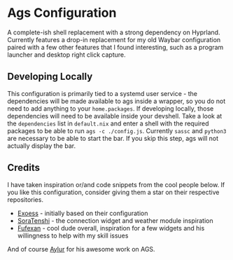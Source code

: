 # Ags Configuration

A complete-ish shell replacement with a strong dependency on Hyprland.
Currently features a drop-in replacement for my old Waybar configuration
paired with a few other features that I found interesting, such as a program
launcher and desktop right click capture.

## Developing Locally

This configuration is primarily tied to a systemd user service - the
dependencies will be made available to ags inside a wrapper, so you do not
need to add anything to your `home.packages`. If developing locally, those
dependencies will need to be available inside your devshell. Take a look at the
`dependencies` list in `default.nix` and enter a shell with the required packages
to be able to run `ags -c ./config.js`. Currently `sassc` and `python3` are
necessary to be able to start the bar. If you skip this step, ags will not actually
display the bar.

## Credits

I have taken inspiration or/and code snippets from the cool people below. If you like
this configuration, consider giving them a star on their respective repositories.

- [Exoess](https://github.com/exoess/.files) - initially based on their configuration
- [SoraTenshi](https://github.com/SoraTenshi/ags-env) - the connection widget and weather module inspiration
- [Fufexan](https://github.com/fufexan/dotfiles/tree/main/home/programs/ags) - cool dude overall, inspiration
  for a few widgets and his willingness to help with my skill issues

And of course [Aylur](https://github.com/Aylur) for his awesome work on AGS.
